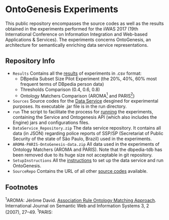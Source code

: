 # OntoGenesis Experiments
This public repository encompasses the source codes as well as the results obtained in the experiments performed for the iiWAS 2017 (19th International Conference on Information Integration and Web-based Applications & Services).
The experiments concerns OntoGenesis, an architecture for semantically enriching data service representations.


## Repository Info

* `Results` Contains all the [results](https://github.com/brunocnoliveira/iiwas2017-ontogenesis-experiments/tree/master/Results) of experiments in .csv format: 
  * DBpedia Subset Size Pilot Experiment (the 20%, 40%, 60% most frequent terms of DBpedia person data)
  * Thresholds Comparison (0.4, 0.6, 0.8)
  * Ontology Matchers Comparison (AROMA[<sup>1</sup>](#footnote1) and PARIS[<sup>2</sup>](#footnote2))
* `Sources` Source codes for the [Data Service](https://github.com/brunocnoliveira/iiwas2017-ontogenesis-experiments/tree/master/Sources/criminal-report-person-dataservice) desgined for experimental purposes. Its executable .jar file is in the run directory.
* `run` The script to facilitate the process for [running](https://github.com/brunocnoliveira/iiwas2017-ontogenesis-experiments/tree/master/run) the experiments, containing the Service and Ontogenesis API (which also includes the Engine) jars and configurations files. 
* `DataService_Repository.zip` The data service repository. It contains all data (in JSON) regarding police reports of SSP/SP (Secretariat of Public Security of the state of São Paulo, Brazil) used in the experiments.
* `AROMA-PARIS-OntoGenesis-data.zip` All data used in the experiments of Ontology Matchers (AROMA and PARIS). Note that the dbpedia-tdb has been removed due to its huge size not acceptable in git repository.
* `SetupInstructions` All the [instructions](https://github.com/brunocnoliveira/iiwas2017-ontogenesis-experiments/blob/master/SetupInstructions.md) to set up the data service and run OntoGenesis.
* `SourceRepo` Contains the URL of all other [source codes](https://github.com/brunocnoliveira/iiwas2017-ontogenesis-experiments/blob/master/SourceRepo) available.


## Footnotes
<a name="footnote1"><sup>1</sup></a>AROMA: Jérôme David. [Association Rule Ontology Matching Approach](http://dx.doi.org/10.4018/jswis.2007040102). International Journal
on Semantic Web and Information Systems 3, 2 (2007), 27–49.
<a name="footnote2"><sup>1</sup></a>PARIS: 
